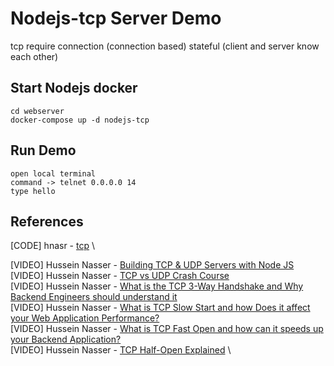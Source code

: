 # Nodejs-tcp Server Demo

tcp require connection (connection based)
stateful (client and server know each other)

## Start Nodejs docker

```
cd webserver
docker-compose up -d nodejs-tcp
```

## Run Demo

```
open local terminal
command -> telnet 0.0.0.0 14
type hello
```

## References

[CODE] hnasr - [tcp](https://github.com/hnasr/javascript_playground/tree/master/tcp) \

[VIDEO] Hussein Nasser - [Building TCP & UDP Servers with Node JS](https://www.youtube.com/watch?v=1acKGwbby-E&list=PLQnljOFTspQX_Zkt_8teMRsdY4sNt4BX6&index=5&ab_channel=HusseinNasser) \
[VIDEO] Hussein Nasser - [TCP vs UDP Crash Course](https://www.youtube.com/watch?v=qqRYkcta6IE&list=PLQnljOFTspQX_Zkt_8teMRsdY4sNt4BX6&index=1&ab_channel=HusseinNasser) \
[VIDEO] Hussein Nasser - [What is the TCP 3-Way Handshake and Why Backend Engineers should understand it](https://www.youtube.com/watch?v=bW_BILl7n0Y&list=PLQnljOFTspQX_Zkt_8teMRsdY4sNt4BX6&index=3&ab_channel=HusseinNasser) \
[VIDEO] Hussein Nasser - [What is TCP Slow Start and how Does it affect your Web Application Performance?](https://www.youtube.com/watch?v=rgPcxg8gjho&list=PLQnljOFTspQX_Zkt_8teMRsdY4sNt4BX6&index=6&ab_channel=HusseinNasser) \
[VIDEO] Hussein Nasser - [What is TCP Fast Open and how can it speeds up your Backend Application?](https://www.youtube.com/watch?v=G2erltVFchE&list=PLQnljOFTspQX_Zkt_8teMRsdY4sNt4BX6&index=7&ab_channel=HusseinNasser) \
[VIDEO] Hussein Nasser - [TCP Half-Open Explained](https://www.youtube.com/watch?v=SJq61Rhr6N4&list=PLQnljOFTspQX_Zkt_8teMRsdY4sNt4BX6&index=8&ab_channel=HusseinNasser) \